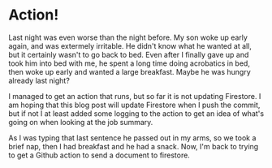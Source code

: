 # Action!

Last night was even worse than the night before. My son woke up early again, and was extermely irritable. He didn't know what he wanted at all, but it certainly wasn't to go back to bed. Even after I finally gave up and took him into bed with me, he spent a long time doing acrobatics in bed, then woke up early and wanted a large breakfast. Maybe he was hungry already last night?

I managed to get an action that runs, but so far it is not updating Firestore. I am hoping that this blog post will update Firestore when I push the commit, but if not I at least added some logging to the action to get an idea of what's going on when looking at the job summary.

As I was typing that last sentence he passed out in my arms, so we took a brief nap, then I had breakfast and he had a snack. Now, I'm back to trying to get a Github action to send a document to firestore.
